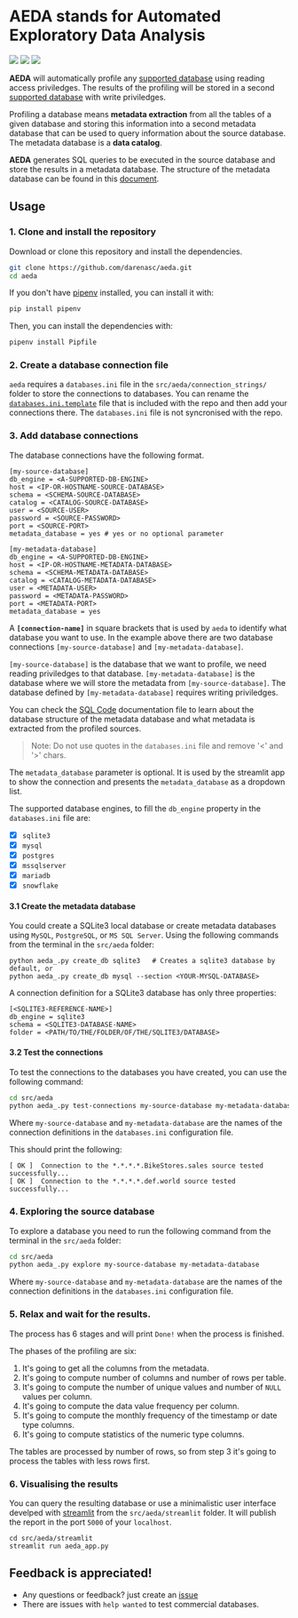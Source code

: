# AEDA stands for Automated Exploratory Data Analysis

![](https://img.shields.io/github/license/darenasc/aeda)
![](https://img.shields.io/github/last-commit/darenasc/aeda)
![](https://img.shields.io/github/stars/darenasc/aeda?style=social)

**AEDA** will automatically profile any [supported database](docs/supported_databases.md) 
using reading access priviledges. The results of the profiling will be stored 
in a second [supported database](docs/supported_databases.md) with write 
priviledges.

Profiling a database means **metadata extraction** from all the tables of a 
given database and storing this information into a second metadata database 
that can be used to query information about the source database. The metadata 
database is a **data catalog**.

**AEDA** generates SQL queries to be executed in the source database and 
store the results in a metadata database. The structure of the metadata 
database can be found in this [document](docs/sql_code.md).

## Usage

### 1. Clone and install the repository

Download or clone this repository and install the dependencies.

```bash
git clone https://github.com/darenasc/aeda.git
cd aeda
```

If you don't have [pipenv](https://pipenv.pypa.io/en/latest/) installed, you 
can install it with:

```bash
pip install pipenv
```

Then, you can install the dependencies with:

```bash
pipenv install Pipfile
```

### 2. Create a database connection file

`aeda` requires a `databases.ini` file in the `src/aeda/connection_strings/` 
folder to store the connections to databases. You can rename the 
[`databases.ini.template`](src/aeda/connection_strings/databases_template.ini) 
file that is included with the repo and then add your connections there. 
The `databases.ini` file is not syncronised with the repo.

### 3. Add database connections

The database connections have the following format. 

```CONF
[my-source-database]
db_engine = <A-SUPPORTED-DB-ENGINE>
host = <IP-OR-HOSTNAME-SOURCE-DATABASE>
schema = <SCHEMA-SOURCE-DATABASE>
catalog = <CATALOG-SOURCE-DATABASE>
user = <SOURCE-USER>
password = <SOURCE-PASSWORD>
port = <SOURCE-PORT>
metadata_database = yes # yes or no optional parameter

[my-metadata-database]
db_engine = <A-SUPPORTED-DB-ENGINE>
host = <IP-OR-HOSTNAME-METADATA-DATABASE>
schema = <SCHEMA-METADATA-DATABASE>
catalog = <CATALOG-METADATA-DATABASE>
user = <METADATA-USER>
password = <METADATA-PASSWORD>
port = <METADATA-PORT>
metadata_database = yes
```

A **`[connection-name]`** in square brackets that is used by `aeda` to identify 
what database you want to use. In the example above there are two database 
connections `[my-source-database]` and `[my-metadata-database]`.

`[my-source-database]` is the database that we want to profile, we need reading 
priviledges to that database.
`[my-metadata-database]` is the database where we will store the metadata from 
`[my-source-database]`. The database defined by `[my-metadata-database]` 
requires writing priviledges.

You can check the [SQL Code](docs/sql_code.md) documentation file to learn 
about the database structure of the metadata database and what metadata is 
extracted from the profiled sources.

> Note: Do not use quotes in the `databases.ini` file and remove '<' and '>' chars.

The `metadata_database` parameter is optional. It is used by the streamlit app to 
show the connection and presents the `metadata_database` as a dropdown list.

The supported database engines, to fill the `db_engine` property in the `databases.ini` 
file are:

* [x] `sqlite3`
* [x] `mysql`
* [x] `postgres`
* [x] `mssqlserver`
* [x] `mariadb`
* [x] `snowflake`

#### 3.1 Create the metadata database

You could create a SQLite3 local database or create metadata databases using 
`MySQL`, `PostgreSQL`, or `MS SQL Server`. Using the following commands from 
the terminal in the `src/aeda` folder:

```shell
python aeda_.py create_db sqlite3   # Creates a sqlite3 database by default, or
python aeda_.py create_db mysql --section <YOUR-MYSQL-DATABASE>
```

A connection definition for a SQLite3 database has only three properties:

```CONF
[<SQLITE3-REFERENCE-NAME>]
db_engine = sqlite3
schema = <SQLITE3-DATABASE-NAME>
folder = <PATH/TO/THE/FOLDER/OF/THE/SQLITE3/DATABASE>
```

#### 3.2 Test the connections

To test the connections to the databases you have created, you can use the 
following command:

```bash
cd src/aeda
python aeda_.py test-connections my-source-database my-metadata-database
```

Where `my-source-database` and `my-metadata-database` are the names of the 
connection definitions in the `databases.ini` configuration file.

This should print the following:

```
[ OK ]  Connection to the *.*.*.*.BikeStores.sales source tested successfully...
[ OK ]  Connection to the *.*.*.*.def.world source tested successfully...
```

### 4. Exploring the source database

To explore a database you need to run the following command from the terminal 
in the `src/aeda` folder:

```bash
cd src/aeda
python aeda_.py explore my-source-database my-metadata-database
```

Where `my-source-database` and `my-metadata-database` are the names of the 
connection definitions in the `databases.ini` configuration file.

### 5. Relax and wait for the results.

The process has 6 stages and will print `Done!` when the process is finished.

The phases of the profiling are six:

1. It's going to get all the columns from the metadata.
2. It's going to compute number of columns and number of rows per table.
3. It's going to compute the number of unique values and number of `NULL` values per column.
4. It's going to compute the data value frequency per column.
5. It's going to compute the monthly frequency of the timestamp or date type columns.
6. It's going to compute statistics of the numeric type columns.

The tables are processed by number of rows, so from step 3 it's going to process the tables with less rows first.

### 6. Visualising the results

You can query the resulting database or use a minimalistic user interface 
develped with [streamlit](https://streamlit.io) from the `src/aeda/streamlit` 
folder. It will publish the report in the port `5000` of your `localhost`.

```
cd src/aeda/streamlit
streamlit run aeda_app.py
```

## Feedback is appreciated!

- Any questions or feedback? just create an [issue](https://github.com/darenasc/aeda/issues)
- There are issues with `help wanted` to test commercial databases.
